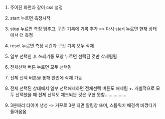 1. 주어진 화면과 같이 css 설정

2. start 누르면 측정시작
3. stop 누르면 측정 멈추고, 구간 기록에 기록 추가
=> 다시 start 누르면 현재 상태에서 더 측정

4. reset 누르면 측정 시간과 구간 기록 모두 삭제

5. 일부 선택한 후 쓰레기통 모양 누르면 선택된 것만 삭제됨됨

5. 전체선택 버튼 누르면 모두 선택됨
6. 전체 선택 버튼을 통해 한번에 삭제 가능
7. 전체 선택된 상태에서 일부 선택해제하면 전체선택 버튼도 해제됨
+. 개별적으로 모두 선택했을 때 전체 선택도 체크되는 것은 구현 못함.................

8. 3분짜리 타이머 생성
-> 거꾸로 3분 되면 알림창 뜨며, 스톱워치 배경색 바꼈다가 돌아옴옴



